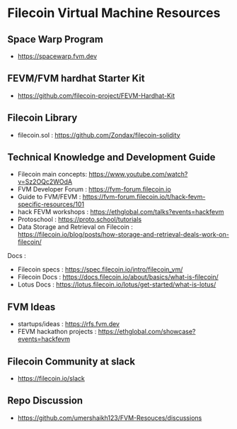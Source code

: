 <!-- @format -->

# Filecoin Virtual Machine Resources

## Space Warp Program
- https://spacewarp.fvm.dev

## FEVM/FVM hardhat Starter Kit

- https://github.com/filecoin-project/FEVM-Hardhat-Kit

## Filecoin Library
- filecoin.sol : https://github.com/Zondax/filecoin-solidity

## Technical Knowledge and Development Guide

- Filecoin main concepts: https://www.youtube.com/watch?v=Sz2OQc2WOdA
- FVM Developer Forum :  https://fvm-forum.filecoin.io
- Guide to FVM/FEVM :  https://fvm-forum.filecoin.io/t/hack-fevm-specific-resources/101
- hack FEVM workshops : https://ethglobal.com/talks?events=hackfevm
- Protoschool : https://proto.school/tutorials
- Data Storage and Retrieval on Filecoin : https://filecoin.io/blog/posts/how-storage-and-retrieval-deals-work-on-filecoin/

Docs :
- Filecoin specs : https://spec.filecoin.io/intro/filecoin_vm/ 
- Filecoin Docs : https://docs.filecoin.io/about/basics/what-is-filecoin/
- Lotus Docs : https://lotus.filecoin.io/lotus/get-started/what-is-lotus/



## FVM Ideas 
- startups/ideas : https://rfs.fvm.dev
- FEVM hackathon projects : https://ethglobal.com/showcase?events=hackfevm

## Filecoin Community at slack
- https://filecoin.io/slack


## Repo Discussion
- https://github.com/umershaikh123/FVM-Resouces/discussions

